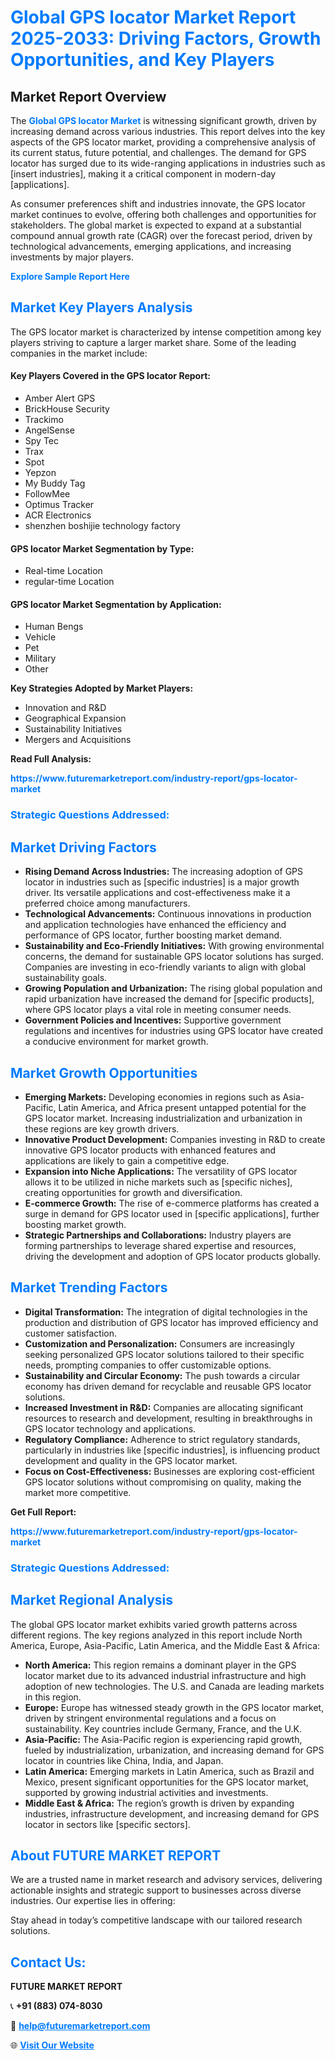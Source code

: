 <h1 style="color: #007BFF;">Global GPS locator Market Report 2025-2033: Driving Factors, Growth Opportunities, and Key Players</h1>

<section id="overview">
<h2>Market Report Overview</h2>
<p>The <a href="https://www.futuremarketreport.com/industry-report/gps-locator-market" style="color: #007BFF; text-decoration: none;"><strong>Global GPS locator Market</strong></a> is witnessing significant growth, driven by increasing demand across various industries. This report delves into the key aspects of the GPS locator market, providing a comprehensive analysis of its current status, future potential, and challenges. The demand for GPS locator has surged due to its wide-ranging applications in industries such as [insert industries], making it a critical component in modern-day [applications].</p>
<p>As consumer preferences shift and industries innovate, the GPS locator market continues to evolve, offering both challenges and opportunities for stakeholders. The global market is expected to expand at a substantial compound annual growth rate (CAGR) over the forecast period, driven by technological advancements, emerging applications, and increasing investments by major players.</p>
</section>

<section id="overview">
<p><a href="https://www.futuremarketreport.com/request-sample/reportId=44031" style="color: #007BFF; text-decoration: none;"><strong>Explore Sample Report Here</strong></a></p>
</section>

<section id="key-players">
<h2 style="color: #007BFF;">Market Key Players Analysis</h2>
<p>The GPS locator market is characterized by intense competition among key players striving to capture a larger market share. Some of the leading companies in the market include:</p>
<h4>Key Players Covered in the GPS locator Report:</h4>
<ul><li>Amber Alert GPS</li><li>BrickHouse Security</li><li>Trackimo</li><li>AngelSense</li><li>Spy Tec</li><li>Trax</li><li>Spot</li><li>Yepzon</li><li>My Buddy Tag</li><li>FollowMee</li><li>Optimus Tracker</li><li>ACR Electronics</li><li>shenzhen boshijie technology factory</li></ul>
<h4>GPS locator Market Segmentation by Type:</h4>
<ul><li>Real-time Location</li><li>regular-time Location</li></ul>

<h4>GPS locator Market Segmentation by Application:</h4>
<ul><li>Human Bengs</li><li>Vehicle</li><li>Pet</li><li>Military</li><li>Other</li></ul>
<p><strong>Key Strategies Adopted by Market Players:</strong></p>
<ul>
<li>Innovation and R&D</li>
<li>Geographical Expansion</li>
<li>Sustainability Initiatives</li>
<li>Mergers and Acquisitions</li>
</ul>
</section>

<section>
<p><strong>Read Full Analysis: </strong></p><a href="https://www.futuremarketreport.com/industry-report/gps-locator-market" style="color: #007BFF; text-decoration: none;"><strong>https://www.futuremarketreport.com/industry-report/gps-locator-market</strong></a>
<h3 style="color: #007BFF;">Strategic Questions Addressed:</h3>
</section>

<section id="driving-factors">
<h2 style="color: #007BFF;">Market Driving Factors</h2>
<ul>
<li><strong>Rising Demand Across Industries:</strong> The increasing adoption of GPS locator in industries such as [specific industries] is a major growth driver. Its versatile applications and cost-effectiveness make it a preferred choice among manufacturers.</li>
<li><strong>Technological Advancements:</strong> Continuous innovations in production and application technologies have enhanced the efficiency and performance of GPS locator, further boosting market demand.</li>
<li><strong>Sustainability and Eco-Friendly Initiatives:</strong> With growing environmental concerns, the demand for sustainable GPS locator solutions has surged. Companies are investing in eco-friendly variants to align with global sustainability goals.</li>
<li><strong>Growing Population and Urbanization:</strong> The rising global population and rapid urbanization have increased the demand for [specific products], where GPS locator plays a vital role in meeting consumer needs.</li>
<li><strong>Government Policies and Incentives:</strong> Supportive government regulations and incentives for industries using GPS locator have created a conducive environment for market growth.</li>
</ul>
</section>

<section id="growth-opportunities">
<h2 style="color: #007BFF;">Market Growth Opportunities</h2>
<ul>
<li><strong>Emerging Markets:</strong> Developing economies in regions such as Asia-Pacific, Latin America, and Africa present untapped potential for the GPS locator market. Increasing industrialization and urbanization in these regions are key growth drivers.</li>
<li><strong>Innovative Product Development:</strong> Companies investing in R&D to create innovative GPS locator products with enhanced features and applications are likely to gain a competitive edge.</li>
<li><strong>Expansion into Niche Applications:</strong> The versatility of GPS locator allows it to be utilized in niche markets such as [specific niches], creating opportunities for growth and diversification.</li>
<li><strong>E-commerce Growth:</strong> The rise of e-commerce platforms has created a surge in demand for GPS locator used in [specific applications], further boosting market growth.</li>
<li><strong>Strategic Partnerships and Collaborations:</strong> Industry players are forming partnerships to leverage shared expertise and resources, driving the development and adoption of GPS locator products globally.</li>
</ul>
</section>

<section id="trending-factors">
<h2 style="color: #007BFF;">Market Trending Factors</h2>
<ul>
<li><strong>Digital Transformation:</strong> The integration of digital technologies in the production and distribution of GPS locator has improved efficiency and customer satisfaction.</li>
<li><strong>Customization and Personalization:</strong> Consumers are increasingly seeking personalized GPS locator solutions tailored to their specific needs, prompting companies to offer customizable options.</li>
<li><strong>Sustainability and Circular Economy:</strong> The push towards a circular economy has driven demand for recyclable and reusable GPS locator solutions.</li>
<li><strong>Increased Investment in R&D:</strong> Companies are allocating significant resources to research and development, resulting in breakthroughs in GPS locator technology and applications.</li>
<li><strong>Regulatory Compliance:</strong> Adherence to strict regulatory standards, particularly in industries like [specific industries], is influencing product development and quality in the GPS locator market.</li>
<li><strong>Focus on Cost-Effectiveness:</strong> Businesses are exploring cost-efficient GPS locator solutions without compromising on quality, making the market more competitive.</li>
</ul>
</section>

<section>
<p><strong>Get Full Report: </strong></p><a href="https://www.futuremarketreport.com/industry-report/gps-locator-market" style="color: #007BFF; text-decoration: none;"><strong>https://www.futuremarketreport.com/industry-report/gps-locator-market</strong></a>
<h3 style="color: #007BFF;">Strategic Questions Addressed:</h3>
</section>


<section id="regional-analysis">
<h2 style="color: #007BFF;">Market Regional Analysis</h2>
<p>The global GPS locator market exhibits varied growth patterns across different regions. The key regions analyzed in this report include North America, Europe, Asia-Pacific, Latin America, and the Middle East & Africa:</p>
<ul>
<li><strong>North America:</strong> This region remains a dominant player in the GPS locator market due to its advanced industrial infrastructure and high adoption of new technologies. The U.S. and Canada are leading markets in this region.</li>
<li><strong>Europe:</strong> Europe has witnessed steady growth in the GPS locator market, driven by stringent environmental regulations and a focus on sustainability. Key countries include Germany, France, and the U.K.</li>
<li><strong>Asia-Pacific:</strong> The Asia-Pacific region is experiencing rapid growth, fueled by industrialization, urbanization, and increasing demand for GPS locator in countries like China, India, and Japan.</li>
<li><strong>Latin America:</strong> Emerging markets in Latin America, such as Brazil and Mexico, present significant opportunities for the GPS locator market, supported by growing industrial activities and investments.</li>
<li><strong>Middle East & Africa:</strong> The region’s growth is driven by expanding industries, infrastructure development, and increasing demand for GPS locator in sectors like [specific sectors].</li>
</ul>
</section>

<footer>
<h2 style="color: #007BFF;">About FUTURE MARKET REPORT</h2>
<p>We are a trusted name in market research and advisory services, delivering actionable insights and strategic support to businesses across diverse industries. Our expertise lies in offering:</p>

<p>Stay ahead in today’s competitive landscape with our tailored research solutions.</p>

<h2 style="color: #007BFF;">Contact Us:</h2>
<p><strong>FUTURE MARKET REPORT</strong></p>
<p>📞 <strong>+91 (883) 074-8030</strong></p>
<p>📧 <strong><a href="mailto:help@futuremarketreport.com" style="color: #007BFF;">help@futuremarketreport.com</a></strong></p>
<p>🌐 <strong><a href="https://www.futuremarketreport.com/" style="color: #007BFF;">Visit Our Website</a></strong></p>
</footer>